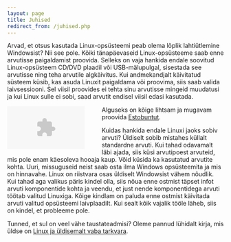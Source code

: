 ```yaml
---
layout: page
title: Juhised
redirect_from: /juhised.php
---
```


Arvad, et otsus kasutada Linux-opsüsteemi peab olema lõplik lahtiütlemine
Windowsist? Nii see pole. Kõiki tänapäevaseid Linux-opsüsteeme saab enne
arvutisse paigaldamist proovida. Selleks on vaja hankida endale soovitud
Linux-opsüsteem CD/DVD plaadil või USB-mälupulgal, sisestada see arvutisse ning
teha arvutile algkäivitus. Kui andmekandjalt käivitatud süsteem küsib, kas asuda
Linuxit paigaldama või proovima, siis saab valida laivsessiooni. Sel viisil
proovides ei tehta sinu arvutisse mingeid muudatusi ja kui Linux sulle ei sobi,
saad arvutit endisel viisil edasi kasutada.

<div style="float:left; margin-right: 20px;">
<object width="180" height="100" align="left" style="margin-right: 20px;">
<param name="MOVIE" value="/assets/swf/estobuntu-hall-vaike.swf">
<param name="PLAY" value="true">
<param name="LOOP" value="true">
<param name="QUALITY" VALUE="high">
<param name="wmode" value="transparent">
<embed SRC="/assets/swf/estobuntu-hall-vaike.swf" width="180" height="100"
play="true" align="" loop="true" quality="high" wmode="transparent"
type="application/x-shockwave-flash"
pluginspace="http://www.macromedia.com/go/getflashplayer">
</embed>
</object>
</div>

Alguseks on kõige lihtsam ja mugavam proovida [Estobuntut](estobuntu.html).

Kuidas hankida endale Linuxi jaoks sobiv arvuti? Üldiselt sobib mistahes küllalt
standardne arvuti. Kui tahad odavamalt läbi ajada, siis küsi arvutipoest
arvuteid, mis pole enam käesoleva hooaja kaup. Võid küsida ka kasutatud arvutite
kohta. Uuri, missuguseid neist saab osta ilma Windows opsüsteemita ja mis on
hinnavahe. Linux on riistvara osas üldiselt Windowsist vähem nõudlik. Kui tahad
aga valikus päris kindel olla, siis nõua enne ostmist täpset infot arvuti
komponentide kohta ja veendu, et just nende komponentidega arvuti töötab
valitud Linuxiga. Kõige kindlam on paluda enne ostmist käivitada arvuti valitud
opsüsteemi laivplaadilt. Kui sealt kõik vajalik tööle läheb, siis on kindel,
et probleeme pole.

Tunned, et sul on veel vähe taustateadmisi? Oleme pannud lühidalt kirja, mis
üldse on [Linux ja üldisemalt vaba tarkvara](pingviin.html).

